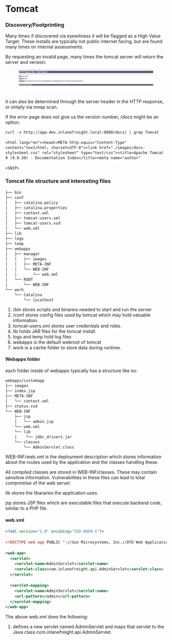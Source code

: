 # Tomcat

### Discovery/Footprinting

Many times if discovered via eyewitness it will be flagged as a High Value Target. These installs are typically not public internet facing, but are found many times on internal assessments.&#x20;

By requesting an invalid page, many times the tomcat server will return the server and version:

<figure><img src="../../.gitbook/assets/image.png" alt=""><figcaption></figcaption></figure>

it can also be determined through the server header in the HTTP response, or simply via nmap scan.&#x20;

If the error page does not give us the version number, /docs might be an option:

```shell-session
curl -s http://app-dev.inlanefreight.local:8080/docs/ | grep Tomcat 

<html lang="en"><head><META http-equiv="Content-Type" content="text/html; charset=UTF-8"><link href="./images/docs-stylesheet.css" rel="stylesheet" type="text/css"><title>Apache Tomcat 9 (9.0.30) - Documentation Index</title><meta name="author" 

<SNIP>
```

### Tomcat file structure and interesting files

```shell-session
├── bin
├── conf
│   ├── catalina.policy
│   ├── catalina.properties
│   ├── context.xml
│   ├── tomcat-users.xml
│   ├── tomcat-users.xsd
│   └── web.xml
├── lib
├── logs
├── temp
├── webapps
│   ├── manager
│   │   ├── images
│   │   ├── META-INF
│   │   └── WEB-INF
|   |       └── web.xml
│   └── ROOT
│       └── WEB-INF
└── work
    └── Catalina
        └── localhost
```

1. /bin stores scripts and binareis needed to start and run the server&#x20;
2. /conf stores config files used by tomcat which may hold valuable information.
3. tomcat-users.xml stores user credentials and roles.&#x20;
4. lib holds JAR files for the tomcat install.
5. logs and temp hold log files&#x20;
6. webapps is the default webroot of tomcat&#x20;
7. work is a cache folder to store data during runtime.&#x20;

#### Webapps folder&#x20;

each folder inside of webapps typically has a structure like so:

```shell-session
webapps/customapp
├── images
├── index.jsp
├── META-INF
│   └── context.xml
├── status.xsd
└── WEB-INF
    ├── jsp
    |   └── admin.jsp
    └── web.xml
    └── lib
    |    └── jdbc_drivers.jar
    └── classes
        └── AdminServlet.class   
```

WEB-INF/web.xml is the deployment description which stores information about the routes used by the application and the classes handling these.&#x20;

All compiled classes are stored in WEB-INF/classes. These may contain sensitive information. Vulnerabilities in these files can lead to total compromise of the web server.&#x20;

lib stores the libararies the application uses.&#x20;

jsp stores JSP files which are executable files that execute backend code, similar to a PHP file.&#x20;

#### web.xml

```xml
<?xml version="1.0" encoding="ISO-8859-1"?>

<!DOCTYPE web-app PUBLIC "-//Sun Microsystems, Inc.//DTD Web Application 2.3//EN" "http://java.sun.com/dtd/web-app_2_3.dtd">

<web-app>
  <servlet>
    <servlet-name>AdminServlet</servlet-name>
    <servlet-class>com.inlanefreight.api.AdminServlet</servlet-class>
  </servlet>

  <servlet-mapping>
    <servlet-name>AdminServlet</servlet-name>
    <url-pattern>/admin</url-pattern>
  </servlet-mapping>
</web-app>   
```

The above web.xml does the following:&#x20;

1. defines a new servlet named AdminServlet and maps that servlet to the Java class com.inlanefreight.api.AdminServlet.&#x20;
